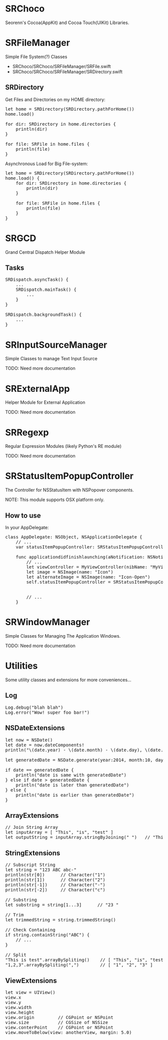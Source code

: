 SRChoco
=======

Seorenn's Cocoa(AppKit) and Cocoa Touch(UIKit) Libraries.

# SRFileManager

Simple File System(?) Classes

* SRChoco/SRChoco/SRFileManager/SRFile.swift
* SRChoco/SRChoco/SRFileManager/SRDirectory.swift

## SRDirectory

Get Files and Directories on my HOME directory:
<pre>
let home = SRDirectory(SRDirectory.pathForHome())
home.load()

for dir: SRDirectory in home.directories {
    println(dir)
}

for file: SRFile in home.files {
    println(file)
}
</pre>

Asynchronous Load for Big File-system:
<pre>
let home = SRDirectory(SRDirectory.pathForHome())
home.load() {
    for dir: SRDirectory in home.directories {
        println(dir)
    }

    for file: SRFile in home.files {
        println(file)
    }
}
</pre>

# SRGCD

Grand Central Dispatch Helper Module

## Tasks

<pre>
SRDispatch.asyncTask() {
    ...
    SRDispatch.mainTask() {
        ...
    }
}

SRDispatch.backgroundTask() {
    ...
}
</pre>

# SRInputSourceManager

Simple Classes to manage Text Input Source

TODO: Need more documentation

# SRExternalApp

Helper Module for External Application

TODO: Need more documentation

# SRRegexp

Regular Expression Modules (likely Python's RE module)

TODO: Need more documentation

# SRStatusItemPopupController

The Controller for NSStatusItem with NSPopover components.

NOTE: This module supports OSX platform only.

## How to use

In your AppDelegate:

<pre>
class AppDelegate: NSObject, NSApplicationDelegate {
    // ...
    var statusItemPopupController: SRStatusItemPopupController?

    func applicationdidfinishlaunching(aNotification: NSNotification?) {
        // ...
        let viewController = MyViewController(nibName: "MyViewController", bundle: nil)
        let image = NSImage(name: "Icon")
        let alternateImage = NSImage(name: "Icon-Open")
        self.statusItemPopupController = SRStatusItemPopupController(viewController: viewController, 
                                                                     image: image, 
                                                                     alternateImage: alternateImage)
        // ...
    }
</pre>

# SRWindowManager

Simple Classes for Managing The Application Windows.

TODO: Need more documentation

# Utilities

Some utility classes and extensions for more conveniences...

## Log

<pre>
Log.debug("blah blah")
Log.error("Wow! super foo bar!")
</pre>

## NSDateExtensions

<pre>
let now = NSDate()
let date = now.dateComponents!
println("\(date.year) - \(date.month) - \(date.day), \(date.hour):\(date.minute):\(date.second)")

let generatedDate = NSDate.generate(year:2014, month:10, day:24, hour:12, minute:25, second:59)!

if date == generatedDate {
    println("date is same with generatedDate")
} else if date > generatedDate {
    println("date is later than generatedDate")
} else {
    println("date is earlier than generatedDate")
}
</pre>

## ArrayExtensions

<pre>
// Join String Array
let inputArray = [ "This", "is", "test" ]
let outputString = inputArray.stringByJoining(" ")   // "This is test"
</pre>

## StringExtensions

<pre>
// Subscript String
let string = "123 ABC abc-"
println(str[0])      // Character("1")
println(str[1])      // Character("2")
println(str[-1])     // Character("-")
println(str[-2])     // Character("c")

// Substring
let substring = string[1...3]      // "23 "

// Trim
let trimmedString = string.trimmedString()

// Check Containing
if string.containString("ABC") {
    // ...
}

// Split
"This is test".arrayBySpliting()    // [ "This", "is", "test" ]
"1,2,3".arrayBySpliting(",")        // [ "1", "2", "3" ]
</pre>

## ViewExtensions

<pre>
let view = UIView()
view.x
view.y
view.width
view.height
view.origin         // CGPoint or NSPoint
view.size           // CGSize of NSSize
view.conterPoint    // CGPoint or NSPoint
view.moveToBelow(view: anotherView, margin: 5.0)
</pre>

